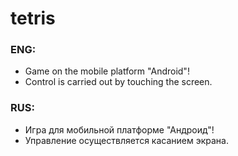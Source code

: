 # tetris
### ENG:
- Game on the mobile platform "Android"!
- Control is carried out by touching the screen.

### RUS:
- Игра для мобильной платформе "Андроид"!
- Управление осуществляется касанием экрана. 
